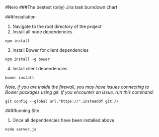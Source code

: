 #Nero
###The bestest (only) Jira task burndown chart

###Installation
1. Navigate to the root directory of the project
2. Install all node dependencies
```
npm install
```
3. Install Bower for client dependencies
```
npm install -g bower
```
4. Install client dependencies
```
bower install
```
*Note, if you are inside the firewall, you may have issues connecting to Bower packages using git. If you encounter an issue, run this command:* 
```
git config --global url."https://".insteadOf git://
```

###Running Site
1. Once all dependencies have been installed above
```
node server.js
```